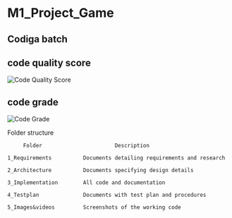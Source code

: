 # M1_Project_Game

## Codiga batch

## code quality score

![Code Quality Score](https://api.codiga.io/project/31372/score/svg)

## code grade

![Code Grade](https://api.codiga.io/project/31372/status/svg)



Folder structure

         Folder                       Description

    1_Requirements          Documents detailing requirements and research

    2_Architecture          Documents specifying design details
    
    3_Implementation        All code and documentation
    
    4_Testplan              Documents with test plan and procedures
    
    5_Images&videos         Screenshots of the working code  
